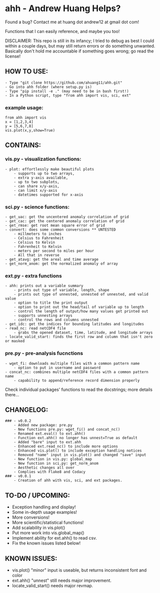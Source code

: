 # ahh - Andrew Huang Helps?
Found a bug? Contact me at huang dot andrew12 at gmail dot com!

Functions that I can easily reference, and maybe you too!

DISCLAIMER: This repo is still in its infancy; I tried to debug as best I could
within a couple days, but may still return  errors or do something unwanted.
Basically don't hold me accountable if something goes wrong; go read the license!

## HOW TO USE:
    - Type "git clone https://github.com/ahuang11/ahh.git"
    - Go into ahh folder (where setup.py is)
    - Type "pip install -e ." (may need to be in bash first!)
    - In a Python script, type "from ahh import vis, sci, ext"

### example usage:
    from ahh import vis
    x = [1,2,3,4]
    y = [5,6,7,8]
    vis.plot(x,y,show=True)

## CONTAINS:
### vis.py - visualization functions:
    - plot: effortlessly make beautiful plots
        - supports up to two arrays,
        - extra y-axis available,
        - up to two subplots,
        - can share x/y-axis,
        - can limit x/y-axis
        - datetimes supported for x-axis

### sci.py - science functions:
    - get_uac: get the uncentered anomaly correlation of grid
    - get_cac: get the centered anomaly correlation of grid
    - get_rmse: get root mean square error of grid
    - convert: does some common conversions ** UNTESTED
        - millmeters to inches
        - Celsius to Fahrenheit
        - Celsius to Kelvin
        - Fahrenheit to Kelvin
        - meters per second to miles per hour
        - All that in reverse
    - get_atavg: get the areal and time average
    - get_norm_anom: get the normalized anomaly of array

### ext.py - extra functions
    - ahh: prints out a variable summary
        - prints out type of variable, length, shape
        - prints out type of unnested, unnested of unnested, and valid value
        - option to title the print output
        - option to print out the head/tail of variable up to length
        - control the length of output/how many values get printed out
        - supports unnesting arrays
        - control the rows and columns unnested
    - get_idc: get the indices for bounding latitudes and longitudes
    - read_nc: read netCDF4 file
        - grabs the opened dataset, time, latitude, and longitude arrays
    - locate_valid_start: finds the first row and column that isn't zero or masked

### pre.py - pre-analysis fucnctions
    - wget_fi: downloads multiple files with a common pattern name
        - option to put in username and password
    - concat_nc: combines multiple netCDF4 files with a common pattern name
        - capability to append/reference record dimension properly

Check individual packages' functions to read the docstrings; more details there...

## CHANGELOG:
    ### - v0.0.2
        - Added new package: pre.py
        - New functions pre.py: wget_fi() and concat_nc()
        - Renamed ext.eval() to ext.ahh()
        - Function ext.ahh() no longer has unnest=True as default
        - Added "bare" input to ext.ahh
        - Enhanced ext.read_nc() to include more options
        - Enhanced vis.plot() to include exception handling notices
        - Removed "name" input in vis.plot() and changed "save" input
        - New function in vis.py: global_map
        - New function in sci.py: get_norm_anom
        - Aesthetic changes all over
        - Complies with Flake8 and Codacy
    ### - v0.0.1
        - Creation of ahh with vis, sci, and ext packages.

## TO-DO / UPCOMING:
- Exception handling and display!
- Some in-depth usage examples!
- More conversions!
- More scientific/statistical functions!
- Add scalability in vis.plot()
- Put more work into vis.global_map()
- Implement ability for ext.ahh() to read csv.
- Fix the known issues listed below!

## KNOWN ISSUES:
- vis.plot() "minor" input is useable, but returns inconsistent font and color
- ext.ahh() "unnest" still needs major improvement.
- locate_valid_start() needs major revmap.